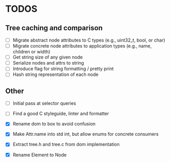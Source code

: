 # TODOS

## Tree caching and comparison
- [ ] Migrate abstract node attributes to C types (e.g., uint32\_t, bool, or char)
- [ ] Migrate concrete node attributes to application types (e.g., name, children or width)
- [ ] Get string size of any given node
- [ ] Serialize nodes and attrs to string
- [ ] Introduce flag for string formatting / pretty print
- [ ] Hash string representation of each node

## Other
- [ ] Initial pass at selector queries
- [ ] Find a good C styleguide, linter and formatter
- [x] Rename dom to box to avoid confusion
- [x] Make Attr.name into std int, but allow enums for concrete consumers
- [x] Extract tree.h and tree.c from dom implementation
- [x] Rename Element to Node

